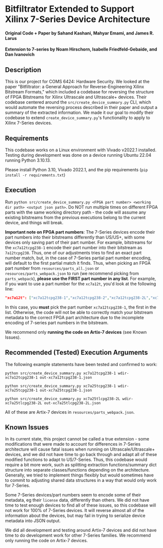 # Bitfiltrator Extended to Support Xilinx 7-Series Device Architecture

#### Original Code + Paper by Sahand Kashani, Mahyar Emami, and James R. Larus
#### Extension to 7-series by Noam Hirschorn, Isabelle Friedfeld-Gebaide, and Dan Ivanovich

## Description
This is our project for COMS 6424: Hardware Security. We looked at the paper "Bitfiltrator: a General Approach for Reverse-Engineering Xilinx Bitstream Formats," which included a codebase for reversing the structure of FPGA Bitstreams for Xilinx Ultrascale and Ultrascale+ devices. Their codebase centered around the `src/create_device_summary.py` CLI, which would automate the reversing process described in their paper and output a summary of the extracted information. We made it our goal to modify their codebase to extend `create_device_summary.py`'s functionality to apply to Xilinx 7-Series devices.

## Requirements
This codebase works on a Linux environment with Vivado v2022.1 installed. Testing during development was done on a device running Ubuntu 22.04 running Python 3.10.13.

Please install Python 3.10, Vivado 2022.1, and the pip requirements (`pip install -r requirements.txt`)

## Execution
Run `python src/create_device_summary.py <FPGA part number> <working dir path> <output json path>`. Do NOT run multiple times on different FPGA parts with the same working directory path - the code will assume any existing bitstreams from the previous executions belong to the current device, and things will break.

**Important note on FPGA part numbers**: The 7-Series devices encode their part numbers into their bitstreams differently than US/US+, with some devices only saving part of their part number. For example, bitstreams for the `xc7a12tcpg238-1` encode their part number into their bitstream as `7a12tcpg238`. Thus, one of our adjustments tries to find an exact part number match, but, in the case of 7-Series partial part number encoding, will default to the first partial match it finds. Thus, when picking an FPGA part number from `resources/parts_all.json` or `resources/parts_webpack.json` to run (we recommend picking from `parts_webpack`), **please use the FIRST part number in any list**. For example, if you want to use a part number for the `xc7a12t`, you'd look at the following line:
```json
"xc7a12t": ["xc7a12tcpg238-1","xc7a12tcpg238-2","xc7a12tcpg238-2L","xc7a12tcpg238-3","xc7a12tcsg325-1","xc7a12tcsg325-2","xc7a12tcsg325-2L","xc7a12tcsg325-3"],
```  
In this case, you **must** pick the part number `xc7a12tcpg238-1`, the first in the list. Otherwise, the code will not be able to correctly match your bitstream metadata to the correct FPGA part architecture due to the incomplete encoding of 7-series part numbers in the bitstream. 

We recommend only **running the code on Artix-7 devices** (see Known Issues).
## Recommended (Tested) Execution Arguments
The following example statements have been tested and confirmed to work:
```
python src/create_device_summary.py xc7a12tcpg238-1 wdir-xc7a12tcpg238-1 out-xc7a12tcpg238-1.json
```

```
python src/create_device_summary.py xc7a25tcpg238-1 wdir-xc7a25tcpg238-1 out-xc7a25tcpg238-1.json
```

```
python src/create_device_summary.py xc7a25tlcpg238-2L wdir-xc7a25tlcpg238-2L out-xc7a25tlcpg238-2L.json
```
All of these are Artix-7 devices in `resources/parts_webpack.json`.
## Known Issues
In its current state, this project cannot be called a true extension - some modifications that were made to account for differences in 7-Series architecture will cause fatal issues when running on Ultrascale/Ultrascale+ devices, and we did not have time to go back through and adapt all of these modified functions to adapt to US/7-Series. Thus, this codebase would require a bit more work, such as splitting extraction functions/summary dict structure into separate classes/functions depending on the architecture. Generally, we tried to implement things flexibly but would sometimes have to commit to adjusting shared data structures in a way that would only work for 7-Series.

Some 7-Series devices/part numbers seem to encode some of their metadata, eg their `license` data, differently than others. We did not have time to test enough devices to find all of these issues, so this codebase will not work for 100% of 7-Series devices. It will reverse almost all of the information about the devices, but may fail in trying to serialize device metadata into JSON output.

We did all development and testing around Artix-7 devices and did not have time to do development work for other 7-Series families. We recommend only running the code on Artix-7 devices. 